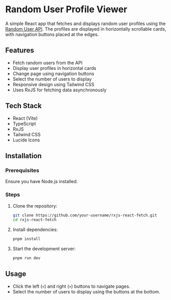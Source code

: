 # Random User Profile Viewer

A simple React app that fetches and displays random user profiles using the [Random User API](https://randomuser.me/). The profiles are displayed in horizontally scrollable cards, with navigation buttons placed at the edges.

## Features

- Fetch random users from the API
- Display user profiles in horizontal cards
- Change page using navigation buttons
- Select the number of users to display
- Responsive design using Tailwind CSS
- Uses RxJS for fetching data asynchronously

## Tech Stack

- React (Vite)
- TypeScript
- RxJS
- Tailwind CSS
- Lucide Icons

## Installation

### Prerequisites

Ensure you have Node.js installed.

### Steps

1. Clone the repository:

   ```sh
   git clone https://github.com/your-username/rxjs-react-fetch.git
   cd rxjs-react-fetch
   ```

2. Install dependencies:

   ```sh
   pnpm install
   ```

3. Start the development server:

   ```sh
   pnpm run dev
   ```

## Usage

- Click the left (`<`) and right (`>`) buttons to navigate pages.
- Select the number of users to display using the buttons at the bottom.
